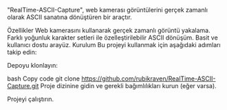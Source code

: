 "RealTime-ASCII-Capture", web kamerası görüntülerini gerçek zamanlı olarak ASCII sanatına dönüştüren bir araçtır.

Özellikler
Web kamerasını kullanarak gerçek zamanlı görüntü yakalama.
Farklı yoğunluk karakter setleri ile özelleştirilebilir ASCII dönüşüm.
Basit ve kullanıcı dostu arayüz.
Kurulum
Bu projeyi kullanmak için aşağıdaki adımları takip edin:

Depoyu klonlayın:

bash
Copy code
git clone https://github.com/rubikraven/RealTime-ASCII-Capture.git
Proje dizinine gidin ve gerekli bağımlılıkları kurun (eğer varsa).

Projeyi çalıştırın.
